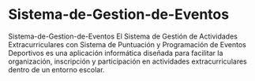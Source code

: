 # Sistema-de-Gestion-de-Eventos
Sistema-de-Gestion-de-Eventos El Sistema de Gestión de Actividades Extracurriculares con Sistema de Puntuación y Programación de Eventos Deportivos es una aplicación informática diseñada para facilitar la organización, inscripción y participación en actividades extracurriculares dentro de un entorno escolar.
